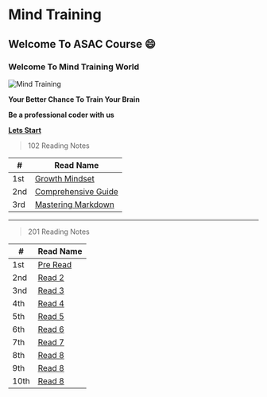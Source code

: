 # Mind Training 

## Welcome To ASAC Course :smile:


### Welcome To Mind Training World 

![Mind Training](https://i1.wp.com/www.drperlmutter.com/wp-content/uploads/2017/06/Test-Your-Brain-Quiz-Perlmutter-1.png?fit=1200%2C630&ssl=1)


**Your Better Chance To Train Your Brain**

**Be a professional coder with us**

**[Lets Start](https://khasawneh07.github.io/reading-notes/growth-mindset)**

> 102 Reading Notes 

#|Read Name
-|----------
1st | [Growth Mindset](https://khasawneh07.github.io/reading-notes/growth-mindset)
2nd | [Comprehensive Guide](https://khasawneh07.github.io/reading-notes/Mastering-Markdown)
3rd | [Mastering Markdown](https://khasawneh07.github.io/reading-notes/Comprehensive-Guide)

**********************************************************************************************
> 201 Reading Notes 

#|Read Name
-|----------
1st | [Pre Read](https://khasawneh07.github.io/reading-notes/Pre-Read)
2nd | [Read 2](https://khasawneh07.github.io/reading-notes/Read-2)
3nd | [Read 3](https://khasawneh07.github.io/reading-notes/Read-3)
4th | [Read 4](https://khasawneh07.github.io/reading-notes/Read-4)
5th | [Read 5](https://khasawneh07.github.io/reading-notes/Read-5)
6th | [Read 6](https://khasawneh07.github.io/reading-notes/Read-6)
7th | [Read 7](https://khasawneh07.github.io/reading-notes/Read-7)
8th | [Read 8](https://khasawneh07.github.io/reading-notes/Read-8)
9th | [Read 8](https://khasawneh07.github.io/reading-notes/Read-9)
10th | [Read 8](https://khasawneh07.github.io/reading-notes/Read-10)
